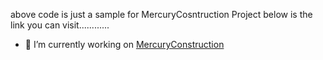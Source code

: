 above code is just a sample for MercuryCosntruction Project 
below is the link you can visit............
- 🔭 I’m currently working on [MercuryConstruction](https://www.mercuryconstruction.com.np/)
